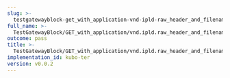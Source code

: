 ```yaml
---
slug: >-
  testgatewayblock-get_with_application-vnd-ipld-raw_header_and_filename_param_returns_expected_content-disposition_header_with_custom_filename-header_content-disposition#01
full_name: >-
  TestGatewayBlock/GET_with_application/vnd.ipld.raw_header_and_filename_param_returns_expected_Content-Disposition_header_with_custom_filename/Header_Content-Disposition#01
outcome: pass
title: >-
  TestGatewayBlock/GET_with_application/vnd.ipld.raw_header_and_filename_param_returns_expected_Content-Disposition_header_with_custom_filename/Header_Content-Disposition#01
implementation_id: kubo-ter
version: v0.0.2
---
```


